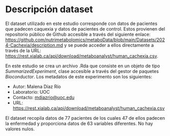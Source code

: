 # Descripción dataset 

El dataset utilizado en este estudio corresponde con datos de pacientes que padecen caquexia y datos de pacientes de control. Estos provienen del repositorio público de Github accesible a través del siguiente enlace: https://github.com/nutrimetabolomics/metaboData/blob/main/Datasets/2024-Cachexia/description.md y se puede acceder a ellos directamente a través de la URL: https://rest.xialab.ca/api/download/metaboanalyst/human_cachexia.csv. 

En este estudio se crea un archivo .Rda que consiste en un objeto de tipo *SummarizedExperiment*, clase accesible a través del gestor de paquetes *Bioconductor*. Los metadatos de este experimento son los siguientes:

- Autor: Malena Díaz Río
- Laboratorio: UOC
- Contacto: mdiazrio@uoc.edu
- URL: https://rest.xialab.ca/api/download/metaboanalyst/human_cachexia.csv

El dataset recopila datos de 77 pacientes de los cuales 47 de ellos padecen la enfermedad y proporciona datos de 63 variables diferentes. No hay valores nulos.